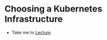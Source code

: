 # Choosing a Kubernetes Infrastructure

- Take me to [Lecture](https://kodekloud.com/topic/choosing-kubernetes-infrastructure/)
